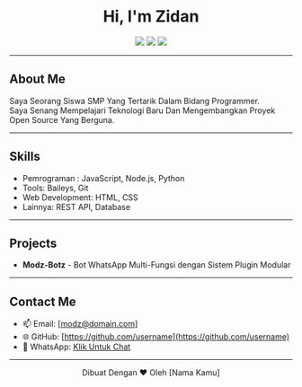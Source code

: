<h1 align="center">Hi, I'm Zidan</h1>
<p align="center">
  <img src="https://img.shields.io/badge/Status-Open%20To%20Work-green?style=flat-square" />
  <img src="https://img.shields.io/badge/Location-[Kota%2C%20Negara]-blue?style=flat-square" />
  <img src="https://img.shields.io/badge/Tech-JavaScript%20%7C%20Node.js-yellow?style=flat-square&logo=javascript" />
</p>

---

## About Me

Saya Seorang Siswa SMP Yang Tertarik Dalam Bidang Programmer.  
Saya Senang Mempelajari Teknologi Baru Dan Mengembangkan Proyek Open Source Yang Berguna.

---

## Skills

- Pemrograman : JavaScript, Node.js, Python
- Tools: Baileys, Git 
- Web Development: HTML, CSS  
- Lainnya: REST API, Database  

---

## Projects

- **Modz-Botz** - Bot WhatsApp Multi-Fungsi dengan Sistem Plugin Modular  
---

## Contact Me

- 📫 Email: [modz@domain.com]  
- 🌐 GitHub: [https://github.com/username](https://github.com/username)  
- 💬 WhatsApp: [Klik Untuk Chat](https://wa.me/62xxxxxxxxxx)  

---

<p align="center">
  Dibuat Dengan ❤️ Oleh [Nama Kamu]
</p>
